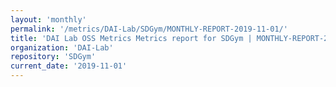 ```yaml
---
layout: 'monthly'
permalink: '/metrics/DAI-Lab/SDGym/MONTHLY-REPORT-2019-11-01/'
title: 'DAI Lab OSS Metrics Metrics report for SDGym | MONTHLY-REPORT-2019-11-01'
organization: 'DAI-Lab'
repository: 'SDGym'
current_date: '2019-11-01'
---
```

